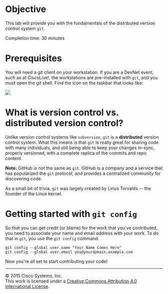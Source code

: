 # Objective

This lab will provide you with the fundamentals of the distributed version control system `git`.

Completion time: 30 minutes

# Prerequisites

You will need a git client on your workstation.  If you are a DevNet event, such as at CiscoLive!, the workstations are pre-installed with `git`, and you must open the git shell.  Find the icon on the taskbar that looks like:

![](posts/files/assets/images/gwindows_logo.png)

# What is version control vs. distributed version control?

Unlike version control systems like `subversion`, `git` is a **distributed** version control system.  What this means is that `git` is really great for sharing code with many individuals, and still being able to keep your changes in-sync, properly versioned, with a complete replica of the commits and repo content.  

**Note:** GitHub is not the same as `git`.  GitHub is a company and a service that has popularized the `git` protocol, and provides a centralized community for discovering code.  

As a small bit of trivia, `git` was largely created by Linus Torvalds -- the founder of the Linux kernel.

# Getting started with `git config`

So that you can get credit (or blame) for the work that you've contributed, you need to associate your name and email address with your work.  To do that in `git`, you use the `git config` command.

```
git config --global user.name "Your Name Comes Here"
git config --global user.email you@yourdomain.example.com
```

Now you're all set to start contributing your code!

<hr>
&copy; 2015 Cisco Systems, Inc.<br>
This work is licensed under a <a rel="license" href="http://creativecommons.org/licenses/by/4.0/">Creative Commons Attribution 4.0 International License</a>.
